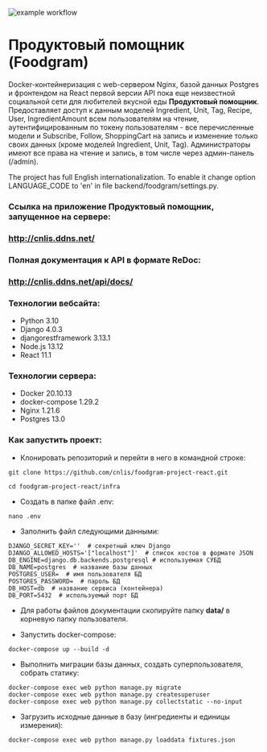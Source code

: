 ![example workflow](https://github.com/cnlis/foodgram-project-react/actions/workflows/foodgram_workflow.yml/badge.svg)

# Продуктовый помощник (Foodgram)

Docker-контейнеризация c web-сервером Nginx, базой данных Postgres и фронтендом 
на React первой версии API пока еще неизвестной социальной сети для любителей 
вкусной еды **Продуктовый помощник**.
Предоставляет доступ к данным моделей Ingredient, Unit, Tag, Recipe, User, 
IngredientAmount всем пользователям на чтение, аутентифицированным 
по токену пользователям - все перечисленные модели и Subscribe, Follow, 
ShoppingCart на запись и изменение только своих данных 
(кроме моделей Ingredient, Unit, Tag). 
Администраторы имеют все права на чтение и запись, в том числе 
через админ-панель (/admin).

The project has full English internationalization. To enable it change option
LANGUAGE_CODE to 'en' in file backend/foodgram/settings.py.

### Ссылка на приложение **Продуктовый помощник**, запущенное на сервере:
### http://cnlis.ddns.net/

### Полная документация к API в формате ReDoc: 
### http://cnlis.ddns.net/api/docs/

### Технологии вебсайта:
- Python 3.10
- Django 4.0.3
- djangorestframework 3.13.1
- Node.js 13.12
- React 11.1

### Технологии сервера:
- Docker 20.10.13
- docker-compose 1.29.2
- Nginx 1.21.6
- Postgres 13.0

### Как запустить проект:

- Клонировать репозиторий и перейти в него в командной строке:

```console
git clone https://github.com/cnlis/foodgram-project-react.git
```

```console
cd foodgram-project-react/infra
```

- Создать в папке файл .env:
```console
nano .env
```
- Заполнить файл следующими данными:
```
DJANGO_SECRET_KEY=''  # секретный ключ Django
DJANGO_ALLOWED_HOSTS='["localhost"]'  # список хостов в формате JSON
DB_ENGINE=django.db.backends.postgresql # используемая СУБД
DB_NAME=postgres  # название базы данных
POSTGRES_USER=  # имя пользователя БД
POSTGRES_PASSWORD=  # пароль БД
DB_HOST=db  # название сервиса (контейнера)
DB_PORT=5432  # используемый порт БД
```

- Для работы файлов документации скопируйте папку **data/** в корневую папку 
пользователя. 

- Запустить docker-compose:

```console
docker-compose up --build -d
```

- Выполнить миграции базы данных, создать суперпользователя, собрать статику:

```console
docker-compose exec web python manage.py migrate
docker-compose exec web python manage.py createsuperuser
docker-compose exec web python manage.py collectstatic --no-input
```

- Загрузить исходные данные в базу (ингредиенты и единицы измерения):

```console
docker-compose exec web python manage.py loaddata fixtures.json
```

